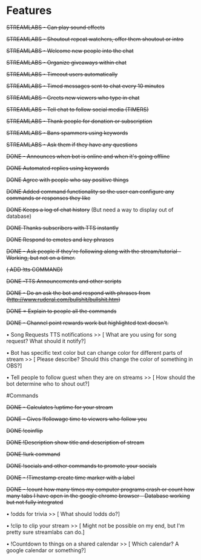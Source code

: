 # Features

~~STREAMLABS -  Can play sound effects~~

~~STREAMLABS -  Shoutout repeat watchers, offer them shoutout or intro~~

~~STREAMLABS -  Welcome new people into the chat~~

~~STREAMLABS -  Organize giveaways within chat~~

~~STREAMLABS -  Timeout users automatically~~

~~STREAMLABS -  Timed messages sent to chat every 10 minutes~~

~~STREAMLABS -  Greets new viewers who type in chat~~

~~STREAMLABS -  Tell chat to follow social media (TIMERS)~~

~~STREAMLABS - Thank people for donation or subscription~~

~~STREAMLABS -  Bans spammers using keywords~~

~~STREAMLABS - Ask them if they have any questions~~

~~DONE - Announces when bot is online and when it's going offline~~

~~DONE Automated replies using keywords~~

~~DONE Agree with people who say positive things~~

~~DONE Added command functionality so the user can configure any commands or responses they like~~

~~DONE Keeps a log of chat history~~ (But need a way to display out of database)

~~DONE Thanks subscribers with TTS instantly~~

~~DONE Respond to emotes and key phrases~~

~~DONE - Ask people if they're following along with the stream/tutorial - Working, but not on a timer.~~

~~( ADD !tts COMMAND)~~

~~DONE -TTS Announcements and other scripts~~

~~DONE - Do an ask the bot and respond with phrases from (http://www.ruderal.com/bullshit/bullshit.htm)~~

~~DONE = Explain to people all the commands~~

~~DONE - Channel point rewards work but highlighted text doesn't.~~

• Song Requests TTS notifications  >> [ What are you using for song request? What should it notify?]

• Bot has specific text color but can change color for different parts of stream  >> [ Please describe? Should this change the color of something in OBS?]

• Tell people to follow guest when they are on streams >> [ How should the bot determine who to shout out?]



#Commands

~~DONE -   Calculates !uptime for your stream~~

~~DONE - Gives !followage time to viewers who follow you~~

~~DONE !coinflip~~

~~DONE !Description show title and description of stream~~

~~DONE !lurk command~~

~~DONE !socials and other commands to promote your socials~~

~~DONE - !Timestamp create time marker with a label~~

~~DONE - !count how many times my computer programs crash or count how many tabs I have open in the google chrome browser - Database working but not fully integrated~~

• !odds for trivia >> [ What should !odds do?] 

• !clip to clip your stream >> [ Might not be possible on my end, but I'm pretty sure streamlabs can do.]

• !Countdown to things on a shared calendar >> [ Which calendar? A google calendar or something?]




